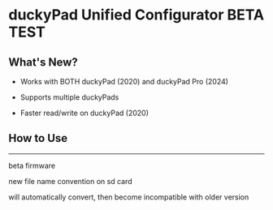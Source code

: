 # duckyPad Unified Configurator **BETA TEST**



## What's New?

* Works with BOTH duckyPad (2020) and duckyPad Pro (2024)

* Supports multiple duckyPads

* Faster read/write on duckyPad (2020)

## How to Use



-------------


beta firmware

new file name convention on sd card

will automatically convert, then become incompatible with older version